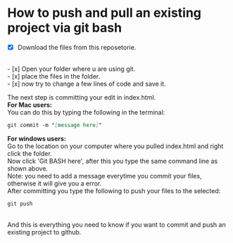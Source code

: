 # How to push and pull an existing project via git bash

- [x] Download the files from this reposetorie.
<br/>
- [x] Open your folder where u are using git.
<br/>
- [x] place the files in the folder.
<br/>
- [x] now try to change a few lines of code and save it.

The next step is committing your edit in index.html.
<br/>
<b>For Mac users:</b><br/>
You can do this by typing the following in the terminal:
<br/>
```markdown
git commit -m "[message here]"
```
<b>For windows users:</b>
<br/>
Go to the location on your computer where you pulled index.html and right click the folder.
<br/>
Now click 'Git BASH here', after this you type the same command line as shown above.
<br/>
Note: you need to add a message everytime you commit your files, otherwise it will give you a error.
<br/>
After committing you type the following to push your files to the selected:
```markdown
git push
```
<br/>
And this is everything you need to know if you want to commit and push an existing project to github.